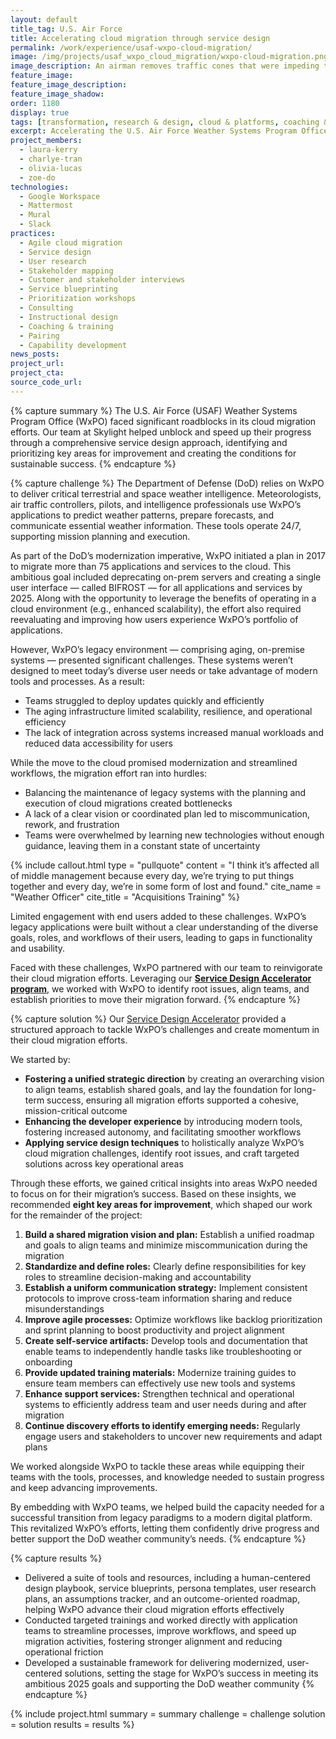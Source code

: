 ```yaml
---
layout: default
title_tag: U.S. Air Force
title: Accelerating cloud migration through service design
permalink: /work/experience/usaf-wxpo-cloud-migration/
image: /img/projects/usaf_wxpo_cloud_migration/wxpo-cloud-migration.png
image_description: An airman removes traffic cones that were impeding the progress of a cloud.
feature_image:
feature_image_description:
feature_image_shadow:
order: 1180
display: true
tags: [transformation, research & design, cloud & platforms, coaching & training, defense, air force, charlye tran, olivia lucas, zoe do, laura kerry]
excerpt: Accelerating the U.S. Air Force Weather Systems Program Office's cloud migration by identifying key areas for improvement and fostering sustainable progress.
project_members:
  - laura-kerry
  - charlye-tran
  - olivia-lucas
  - zoe-do
technologies:
  - Google Workspace
  - Mattermost
  - Mural
  - Slack
practices:
  - Agile cloud migration
  - Service design
  - User research
  - Stakeholder mapping
  - Customer and stakeholder interviews
  - Service blueprinting
  - Prioritization workshops
  - Consulting
  - Instructional design
  - Coaching & training
  - Pairing
  - Capability development
news_posts:
project_url:
project_cta:
source_code_url:
---
```


{% capture summary %}
The U.S. Air Force (USAF) Weather Systems Program Office (WxPO) faced significant roadblocks in its cloud migration efforts. Our team at Skylight helped unblock and speed up their progress through a comprehensive service design approach, identifying and prioritizing key areas for improvement and creating the conditions for sustainable success.
{% endcapture %}

{% capture challenge %}
The Department of Defense (DoD) relies on WxPO to deliver critical terrestrial and space weather intelligence. Meteorologists, air traffic controllers, pilots, and intelligence professionals use WxPO’s applications to predict weather patterns, prepare forecasts, and communicate essential weather information. These tools operate 24/7, supporting mission planning and execution.

As part of the DoD’s modernization imperative, WxPO initiated a plan in 2017 to migrate more than 75 applications and services to the cloud. This ambitious goal included deprecating on-prem servers and creating a single user interface — called BIFROST — for all applications and services by 2025. Along with the opportunity to leverage the benefits of operating in a cloud environment (e.g., enhanced scalability), the effort also required reevaluating and improving how users experience WxPO’s portfolio of applications.

However, WxPO’s legacy environment — comprising aging, on-premise systems — presented significant challenges. These systems weren’t designed to meet today’s diverse user needs or take advantage of modern tools and processes. As a result:
- Teams struggled to deploy updates quickly and efficiently
- The aging infrastructure limited scalability, resilience, and operational efficiency
- The lack of integration across systems increased manual workloads and reduced data accessibility for users

While the move to the cloud promised modernization and streamlined workflows, the migration effort ran into hurdles:
- Balancing the maintenance of legacy systems with the planning and execution of cloud migrations created bottlenecks
- A lack of a clear vision or coordinated plan led to miscommunication, rework, and frustration
- Teams were overwhelmed by learning new technologies without enough guidance, leaving them in a constant state of uncertainty

{% include callout.html type = "pullquote" content = "I think it’s affected all of middle management because every day, we’re trying to put things together and every day, we’re in some form of lost and found." cite_name = "Weather Officer" cite_title = "Acquisitions Training" %}

Limited engagement with end users added to these challenges. WxPO’s legacy applications were built without a clear understanding of the diverse goals, roles, and workflows of their users, leading to gaps in functionality and usability.

Faced with these challenges, WxPO partnered with our team to reinvigorate their cloud migration efforts. Leveraging our **[Service Design Accelerator program](/work/experience/usaf-service-design-capacity-building/)**, we worked with WxPO to identify root issues, align teams, and establish priorities to move their migration forward.
{% endcapture %}

{% capture solution %}
Our [Service Design Accelerator](/work/toolkits/service-design-framework/) provided a structured approach to tackle WxPO’s challenges and create momentum in their cloud migration efforts.

We started by:
- **Fostering a unified strategic direction** by creating an overarching vision to align teams, establish shared goals, and lay the foundation for long-term success, ensuring all migration efforts supported a cohesive, mission-critical outcome
- **Enhancing the developer experience** by introducing modern tools, fostering increased autonomy, and facilitating smoother workflows
- **Applying service design techniques** to holistically analyze WxPO’s cloud migration challenges, identify root issues, and craft targeted solutions across key operational areas

Through these efforts, we gained critical insights into areas WxPO needed to focus on for their migration’s success. Based on these insights, we recommended **eight key areas for improvement**, which shaped our work for the remainder of the project:
1. **Build a shared migration vision and plan:** Establish a unified roadmap and goals to align teams and minimize miscommunication during the migration
2. **Standardize and define roles:** Clearly define responsibilities for key roles to streamline decision-making and accountability
3. **Establish a uniform communication strategy:** Implement consistent protocols to improve cross-team information sharing and reduce misunderstandings
4. **Improve agile processes:** Optimize workflows like backlog prioritization and sprint planning to boost productivity and project alignment
5. **Create self-service artifacts:** Develop tools and documentation that enable teams to independently handle tasks like troubleshooting or onboarding
6. **Provide updated training materials:** Modernize training guides to ensure team members can effectively use new tools and systems
7. **Enhance support services:** Strengthen technical and operational systems to efficiently address team and user needs during and after migration
8. **Continue discovery efforts to identify emerging needs:** Regularly engage users and stakeholders to uncover new requirements and adapt plans

We worked alongside WxPO to tackle these areas while equipping their teams with the tools, processes, and knowledge needed to sustain progress and keep advancing improvements.

By embedding with WxPO teams, we helped build the capacity needed for a successful transition from legacy paradigms to a modern digital platform. This revitalized WxPO’s efforts, letting them confidently drive progress and better support the DoD weather community’s needs.
{% endcapture %}

{% capture results %}
- Delivered a suite of tools and resources, including a human-centered design playbook, service blueprints, persona templates, user research plans, an assumptions tracker, and an outcome-oriented roadmap, helping WxPO advance their cloud migration efforts effectively
- Conducted targeted trainings and worked directly with application teams to streamline processes, improve workflows, and speed up migration activities, fostering stronger alignment and reducing operational friction
- Developed a sustainable framework for delivering modernized, user-centered solutions, setting the stage for WxPO’s success in meeting its ambitious 2025 goals and supporting the DoD weather community
{% endcapture %}

{% include project.html
  summary = summary
  challenge = challenge
  solution = solution
  results = results
%}
